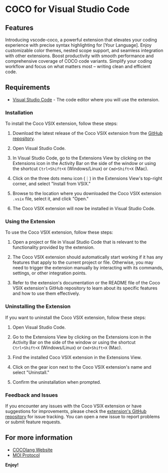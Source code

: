 # COCO for Visual Studio Code


## Features

Introducing vscode-coco, a powerful extension that elevates your coding experience with precise syntax highlighting for [Your Language]. Enjoy customizable color themes, nested scope support, and seamless integration with other extensions. Boost productivity with smooth performance and comprehensive coverage of COCO code variants. Simplify your coding workflow and focus on what matters most – writing clean and efficient code.

## Requirements

- [Visual Studio Code](https://code.visualstudio.com/download) - The code editor where you will use the extension.

### Installation

To install the Coco VSIX extension, follow these steps:

1. Download the latest release of the Coco VSIX extension from the [GitHub repository](https://github.com/sarvalabs/vscode-coco).

2. Open Visual Studio Code.

3. In Visual Studio Code, go to the Extensions View by clicking on the Extensions icon in the Activity Bar on the side of the window or using the shortcut `Ctrl+Shift+X` (Windows/Linux) or `Cmd+Shift+X` (Mac).

4. Click on the three dots menu icon (⋮) in the Extensions View's top-right corner, and select "Install from VSIX."

5. Browse to the location where you downloaded the Coco VSIX extension `.vsix` file, select it, and click "Open."

6. The Coco VSIX extension will now be installed in Visual Studio Code.

### Using the Extension

To use the Coco VSIX extension, follow these steps:

1. Open a project or file in Visual Studio Code that is relevant to the functionality provided by the extension.

2. The Coco VSIX extension should automatically start working if it has any features that apply to the current project or file. Otherwise, you may need to trigger the extension manually by interacting with its commands, settings, or other integration points.

3. Refer to the extension's documentation or the README file of the Coco VSIX extension's GitHub repository to learn about its specific features and how to use them effectively.

### Uninstalling the Extension

If you want to uninstall the Coco VSIX extension, follow these steps:

1. Open Visual Studio Code.

2. Go to the Extensions View by clicking on the Extensions icon in the Activity Bar on the side of the window or using the shortcut `Ctrl+Shift+X` (Windows/Linux) or `Cmd+Shift+X` (Mac).

3. Find the installed Coco VSIX extension in the Extensions View.

4. Click on the gear icon next to the Coco VSIX extension's name and select "Uninstall."

5. Confirm the uninstallation when prompted.

### Feedback and Issues

If you encounter any issues with the Coco VSIX extension or have suggestions for improvements, please check the [extension's GitHub repository](https://github.com/sarvalabs/vscode-coco) for issue tracking. You can open a new issue to report problems or submit feature requests.

## For more information

* [COCOlang Website](http://cocolang.dev)
* [MOI Protocol](https://moi.technology)

**Enjoy!**
